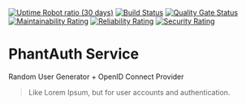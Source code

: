 [![Uptime Robot ratio (30 days)](https://img.shields.io/uptimerobot/ratio/m782009597-d585af4bd870fb9c20ddffab.svg)](https://stats.uptimerobot.com/G99oYfRXX) [![Build Status](https://travis-ci.org/phantauth/phantauth-service.svg?branch=master)](https://travis-ci.org/phantauth/phantauth-service) [![Quality Gate Status](https://sonarcloud.io/api/project_badges/measure?project=phantauth_phantauth-service&metric=alert_status)](https://sonarcloud.io/dashboard?id=phantauth_phantauth-service) [![Maintainability Rating](https://sonarcloud.io/api/project_badges/measure?project=phantauth_phantauth-service&metric=sqale_rating)](https://sonarcloud.io/dashboard?id=phantauth_phantauth-service) [![Reliability Rating](https://sonarcloud.io/api/project_badges/measure?project=phantauth_phantauth-service&metric=reliability_rating)](https://sonarcloud.io/dashboard?id=phantauth_phantauth-service) [![Security Rating](https://sonarcloud.io/api/project_badges/measure?project=phantauth_phantauth-service&metric=security_rating)](https://sonarcloud.io/dashboard?id=phantauth_phantauth-service)

# PhantAuth Service

Random User Generator + OpenID Connect Provider

> Like Lorem Ipsum, but for user accounts and authentication.

